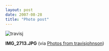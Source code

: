 ```yaml
---
layout: post
date: 2007-08-28
title: "Photo post"
---
```

![travisj](/images/f86154f0b345d8db53080b2f5690f99fc58f811cbe99478239cb5e3ba6c16472.jpg)

<b>IMG_2713.JPG</b> (via <a href="http://www.flickr.com/photos/travisjohnson/1253114986/">Photos from travisjohnson</a>)
